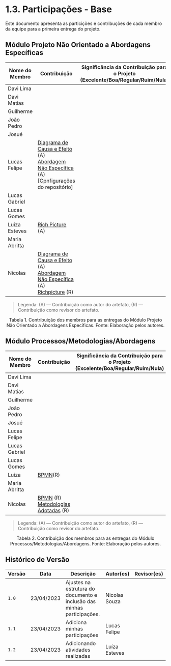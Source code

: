 # 1.3. Participações - Base

Este documento apresenta as particições e contribuções de cada membro da equipe para a primeira entrega do projeto.

## Módulo Projeto Não Orientado a Abordagens Específicas

| Nome do Membro | Contribuição                                                                                                                                                                                   | Significância da Contribuição para o Projeto<br/> (Excelente/Boa/Regular/Ruim/Nula) |
|----------------|------------------------------------------------------------------------------------------------------------------------------------------------------------------------------------------------|-------------------------------------------------------------------------------------|
| Davi Lima      |
| Davi  Matias   |
| Guilherme      |
| João Pedro     |
| Josué          |
| Lucas Felipe   |  [Diagrama de Causa e Efeito](./1.Base/1.1.1.CausaEfeito.md) (A)<br/>[Abordagem Não Específica](./1.Base/1.1.AbordagemNaoEspecifica) (A)<br/>[Cpnfigurações do repositório]|             
| Lucas Gabriel  |
| Lucas Gomes    |
| Luiza Esteves  | [Rich Picture](./1.Base/1.1.2.RichPicture.md) (A)
| Maria  Abritta |
| Nicolas        | [Diagrama de Causa e Efeito](./1.Base/1.1.1.CausaEfeito.md) (A)<br/>[Abordagem Não Específica](./1.Base/1.1.AbordagemNaoEspecifica) (A)<br/>  [Richpicture](./1.Base/1.1.2.RichPicture.md) (R) |                                                                                     | 

> Legenda: (A) — Contribuição como autor do artefato, (R) — Contribuição como revisor do artefato.

<div style="text-align: center"> Tabela 1. Contribuição dos membros para as entregas do Módulo Projeto Não Orientado a Abordagens Específicas. Fonte: Elaboração pelos autores.</div>

## Módulo Processos/Metodologias/Abordagens

| Nome do Membro | Contribuição                                                                                                             | Significância da Contribuição para o Projeto <br/> (Excelente/Boa/Regular/Ruim/Nula) |
|----------------|--------------------------------------------------------------------------------------------------------------------------|--------------------------------------------------------------------------------------|
| Davi Lima      |                                                                                                                          |                                                                                      |
| Davi  Matias   |                                                                                                                          |                                                                                      |
| Guilherme      |                                                                                                                          |                                                                                      |
| João Pedro     |                                                                                                                          |                                                                                      |
| Josué          |                                                                                                                          |                                                                                      |
| Lucas Felipe   |                                                                                                                          |                                                                                      |
| Lucas Gabriel  |                                                                                                                          |                                                                                      |
| Lucas Gomes    |                                                                                                                          |                                                                                      |
| Luiza     | [BPMN](./1.Base/1.2.2.ModelagemBPMN.md)(R)           |                                   |
| Maria  Abritta |                                                                                                                          |                                                                                      |
| Nicolas        | [BPMN](./1.Base/1.2.2.ModelagemBPMN.md) (R)<br/>[Metodologias Adotadas](./1.Base/1.2.1.MetodologiasAdotadas.md) (R)<br/> |                                                                                      |

> Legenda: (A) — Contribuição como autor do artefato, (R) — Contribuição como revisor do artefato.

<div style="text-align: center"> Tabela 2. Contribuição dos membros para as entregas do Módulo Processos/Metodologias/Abordagens. Fonte: Elaboração pelos autores.</div>

## Histórico de Versão

| Versão | Data       | Descrição                                                              | Autor(es)     | Revisor(es) |
|--------|------------|------------------------------------------------------------------------|---------------|-------------|
| `1.0`  | 23/04/2023 | Ajustes na estrutura do documento e inclusão das minhas participações. | Nicolas Souza |             |
| `1.1`  | 23/04/2023 | Adiciona minhas participações | Lucas Felipe |             |
| `1.2`  | 23/04/2023 | Adicionando atividades realizadas | Luíza Esteves |             |